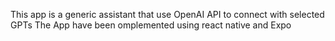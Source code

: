 This app is a generic assistant that use OpenAI API to connect with selected GPTs
The App have been omplemented using react native and Expo
